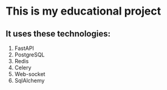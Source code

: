<h1>This is my educational project</h1>
<h2>It uses these technologies:</h2>
<ol>
  <li>FastAPI</li>
  <li>PostgreSQL</li>
  <li>Redis</li>
  <li>Celery</li>
  <li>Web-socket</li>
  <li>SqlAlchemy</li>
</ol>
